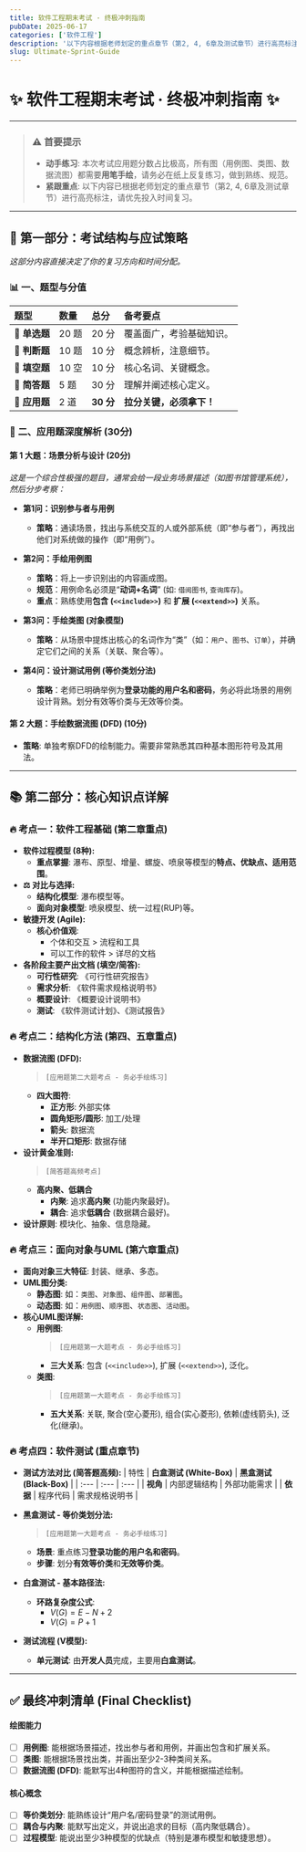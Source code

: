 ```yaml
---
title: 软件工程期末考试 · 终极冲刺指南
pubDate: 2025-06-17
categories: ['软件工程']
description: '以下内容根据老师划定的重点章节（第2, 4, 6章及测试章节）进行高亮标注 请优先投入时间复习。'
slug: Ultimate-Sprint-Guide
---
```


# ✨ 软件工程期末考试 · 终极冲刺指南 ✨

---

> ### ⚠️ **首要提示**
>
> -   **动手练习**: 本次考试应用题分数占比极高，所有图（用例图、类图、数据流图）都需要**用笔手绘**，请务必在纸上反复练习，做到熟练、规范。
> -   **紧跟重点**: 以下内容已根据老师划定的重点章节（第2, 4, 6章及测试章节）进行高亮标注，请优先投入时间复习。

---

## 📝 **第一部分：考试结构与应试策略**

*这部分内容直接决定了你的复习方向和时间分配。*

### 📊 **一、题型与分值**

| 题型 | 数量 | 总分 | 备考要点 |
| :--- | :--- | :--- | :--- |
| 🔹 **单选题** | 20 题 | 20 分 | 覆盖面广，考验基础知识。 |
| 🔹 **判断题** | 10 题 | 10 分 | 概念辨析，注意细节。 |
| 🔹 **填空题** | 10 空 | 10 分 | 核心名词、关键概念。 |
| 🔹 **简答题** | 5 题 | 30 分 | 理解并阐述核心定义。 |
| 🔸 **应用题** | 2 道 | **30 分** | **拉分关键，必须拿下！** |

### 🎯 **二、应用题深度解析 (30分)**

#### **第 1 大题：场景分析与设计 (20分)**
*这是一个综合性极强的题目，通常会给一段业务场景描述（如图书馆管理系统），然后分步考察：*

-   **第1问：识别参与者与用例**
    -   **策略**：通读场景，找出与系统交互的人或外部系统（即“参与者”），再找出他们对系统做的操作（即“用例”）。

-   **第2问：手绘用例图**
    -   **策略**：将上一步识别出的内容画成图。
    -   **规范**：用例命名必须是“**动词+名词**” (如: `借阅图书`, `查询库存`)。
    -   **重点**：熟练使用**包含 (`<<include>>`)** 和 **扩展 (`<<extend>>`)** 关系。

-   **第3问：手绘类图 (对象模型)**
    -   **策略**：从场景中提炼出核心的名词作为“类”（如：`用户`、`图书`、`订单`），并确定它们之间的关系（关联、聚合等）。

-   **第4问：设计测试用例 (等价类划分法)**
    -   **策略**：老师已明确举例为**登录功能的用户名和密码**，务必将此场景的用例设计背熟。划分有效等价类与无效等价类。

#### **第 2 大题：手绘数据流图 (DFD) (10分)**
-   **策略**: 单独考察DFD的绘制能力。需要非常熟悉其四种基本图形符号及其用法。

---

## 📚 **第二部分：核心知识点详解**

### 🔥 **考点一：软件工程基础 (第二章重点)**

-   **软件过程模型 (8种):**
    -   **重点掌握**: 瀑布、原型、增量、螺旋、喷泉等模型的**特点、优缺点、适用范围**。
-   **⚖️ 对比与选择:**
    -   **结构化模型**: 瀑布模型等。
    -   **面向对象模型**: 喷泉模型、统一过程(RUP)等。
-   **敏捷开发 (Agile):**
    -   **核心价值观**:
        -   个体和交互 > 流程和工具
        -   可以工作的软件 > 详尽的文档
-   **各阶段主要产出文档 (填空/简答):**
    -   **可行性研究**: 《可行性研究报告》
    -   **需求分析**: 《软件需求规格说明书》
    -   **概要设计**: 《概要设计说明书》
    -   **测试**: 《软件测试计划》、《测试报告》

### 🔥 **考点二：结构化方法 (第四、五章重点)**

-   **数据流图 (DFD):**
    > `[应用题第二大题考点 - 务必手绘练习]`
    -   **四大图符**:
        -   **正方形**: 外部实体
        -   **圆角矩形/圆形**: 加工/处理
        -   **箭头**: 数据流
        -   **半开口矩形**: 数据存储
-   **设计黄金准则:**
    > `[简答题高频考点]`
    -   **高内聚、低耦合**
        -   **内聚**: 追求**高内聚** (功能内聚最好)。
        -   **耦合**: 追求**低耦合** (数据耦合最好)。
-   **设计原则**: 模块化、抽象、信息隐藏。

### 🔥 **考点三：面向对象与UML (第六章重点)**

-   **面向对象三大特征**: 封装、继承、多态。
-   **UML图分类:**
    -   **静态图**: 如：`类图`、`对象图`、`组件图`、`部署图`。
    -   **动态图**: 如：`用例图`、`顺序图`、`状态图`、`活动图`。
-   **核心UML图详解:**
    -   **用例图**:
        > `[应用题第一大题考点 - 务必手绘练习]`
        -   **三大关系**: 包含 (`<<include>>`), 扩展 (`<<extend>>`), 泛化。
    -   **类图**:
        > `[应用题第一大题考点 - 务必手绘练习]`
        -   **五大关系**: 关联, 聚合(空心菱形), 组合(实心菱形), 依赖(虚线箭头), 泛化(继承)。

### 🔥 **考点四：软件测试 (重点章节)**

-   **测试方法对比 (简答题高频):**
| 特性 | **白盒测试 (White-Box)** | **黑盒测试 (Black-Box)** |
| :--- | :--- | :--- |
| **视角** | 内部逻辑结构 | 外部功能需求 |
| **依据** | 程序代码 | 需求规格说明书 |

-   **黑盒测试 - 等价类划分法:**
    > `[应用题第一大题考点 - 务必手绘练习]`
    -   **场景**: 重点练习**登录功能的用户名和密码**。
    -   **步骤**: 划分**有效等价类**和**无效等价类**。
-   **白盒测试 - 基本路径法:**
    -   **环路复杂度公式**:
        -   $V(G) = E - N + 2$
        -   $V(G) = P + 1$
-   **测试流程 (V模型):**
    -   **单元测试**: 由**开发人员**完成，主要用**白盒测试**。

---

## ✅ **最终冲刺清单 (Final Checklist)**

#### **绘图能力**
- [ ] **用例图**: 能根据场景描述，找出参与者和用例，并画出包含和扩展关系。
- [ ] **类图**: 能根据场景找出类，并画出至少2-3种类间关系。
- [ ] **数据流图 (DFD)**: 能默写出4种图符的含义，并能根据描述绘制。

#### **核心概念**
- [ ] **等价类划分**: 能熟练设计“用户名/密码登录”的测试用例。
- [ ] **耦合与内聚**: 能默写出定义，并说出追求的目标（高内聚低耦合）。
- [ ] **过程模型**: 能说出至少3种模型的优缺点（特别是瀑布模型和敏捷思想）。
